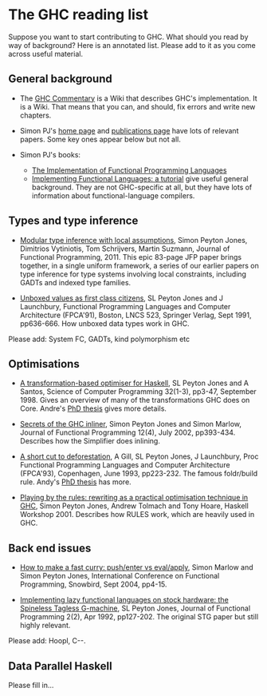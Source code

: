 # The GHC reading list


Suppose you want to start contributing to GHC.  What should you read by way of background?  Here is an annotated list.  Please add to it as you come across useful material.

## General background

- The [GHC Commentary](commentary) is a Wiki that describes GHC's implementation.  It is a Wiki.  That means that you can, and should, fix errors and write new chapters.

- Simon PJ's [ home page](http://research.microsoft.com/~simonpj) and [ publications page](http://research.microsoft.com/en-us/um/people/simonpj/papers/papers.html) have lots of relevant papers.  Some key ones appear below but not all.

- Simon PJ's books:

  - [ The Implementation of Functional Programming Languages](http://research.microsoft.com/en-us/um/people/simonpj/papers/slpj-book-1987/index.htm)
  - [ Implementing Functional Languages: a tutorial](http://research.microsoft.com/en-us/um/people/simonpj/papers/pj-lester-book/)
    give useful general background. They are not GHC-specific at all, but they have lots of information about functional-language compilers.

## Types and type inference

- [ Modular type inference with local assumptions](http://haskell.org/haskellwiki/Simonpj/Talk:OutsideIn), Simon Peyton Jones, Dimitrios Vytiniotis, Tom Schrijvers, Martin Suzmann, Journal of Functional Programming, 2011.  This epic 83-page JFP paper brings together, in a single uniform framework, a series of our earlier papers on type inference for type systems involving local constraints, including GADTs and indexed type families.  

- [ Unboxed values as first class citizens](http://research.microsoft.com/en-us/um/people/simonpj/papers/unboxed-values.ps.Z), SL Peyton Jones and J Launchbury, Functional Programming Languages and Computer Architecture (FPCA'91), Boston, LNCS 523, Springer Verlag, Sept 1991, pp636-666. How unboxed data types work in GHC.


Please add: System FC, GADTs, kind polymorphism etc

## Optimisations

- [ A transformation-based optimiser for Haskell](http://research.microsoft.com/en-us/um/people/simonpj/papers/comp-by-trans-scp.ps.gz), SL Peyton Jones and A Santos, Science of Computer Programming 32(1-3), pp3-47, September 1998.  Gives an overview of many of the transformations GHC does on Core.  Andre's [ PhD thesis](http://research.microsoft.com/en-us/um/people/simonpj/papers/santos-thesis.ps.gz) gives more details.

- [ Secrets of the GHC inliner](http://research.microsoft.com/en-us/um/people/simonpj/papers/inlining/index.htm), Simon Peyton Jones and Simon Marlow, Journal of Functional Programming 12(4), July 2002, pp393-434.  Describes how the Simplifier does inlining.

- [ A short cut to deforestation](http://research.microsoft.com/en-us/um/people/simonpj/papers/deforestation-short-cut.ps.Z), A Gill, SL Peyton Jones, J Launchbury, Proc Functional Programming Languages and Computer Architecture (FPCA'93), Copenhagen, June 1993, pp223-232.  The famous foldr/build rule.  Andy's [ PhD thesis](http://research.microsoft.com/en-us/um/people/simonpj/papers/andy-thesis.ps.gz) has more.  

- [ Playing by the rules: rewriting as a practical optimisation technique in GHC](http://research.microsoft.com/en-us/um/people/simonpj/papers/rules.htm), Simon Peyton Jones, Andrew Tolmach and Tony Hoare, Haskell Workshop 2001.  Describes how RULES work, which are heavily used in GHC.

## Back end issues

- [ How to make a fast curry: push/enter vs eval/apply](http://research.microsoft.com/en-us/um/people/simonpj/papers/eval-apply/index.htm), Simon Marlow and Simon Peyton Jones, International Conference on Functional Programming, Snowbird, Sept 2004, pp4-15.

- [ Implementing lazy functional languages on stock hardware: the Spineless Tagless G-machine](http://research.microsoft.com/~simonpj/papers/spineless-tagless-gmachine.ps.gz), SL Peyton Jones, Journal of Functional Programming 2(2), Apr 1992, pp127-202.  The original STG paper but still highly relevant.


Please add: Hoopl, C--.

## Data Parallel Haskell


Please fill in...

